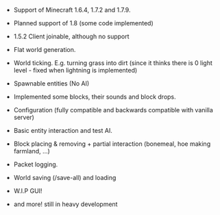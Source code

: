 * Support of Minecraft 1.6.4, 1.7.2 and 1.7.9.
* Planned support of 1.8 (some code implemented)
* 1.5.2 Client joinable, although no support

* Flat world generation.
* World ticking. E.g. turning grass into dirt (since it thinks there is 0 light level - fixed when lightning is implemented)
* Spawnable entities (No AI)
* Implemented some blocks, their sounds and block drops.
* Configuration (fully compatible and backwards compatible with vanilla server)
* Basic entity interaction and test AI.
* Block placing & removing + partial interaction (bonemeal, hoe making farmland, ...)
* Packet logging.
* World saving (/save-all) and loading
* W.I.P GUI!
* and more! still in heavy development
